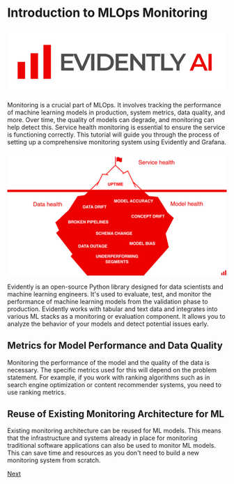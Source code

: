 # Introduction to MLOps Monitoring

![logo](https://github.com/dimzachar/mlops-zoomcamp/blob/master/notes/Week_5/Images/logo.png)

Monitoring is a crucial part of MLOps. It involves tracking the performance of machine learning models in production, system metrics, data quality, and more. 
Over time, the quality of models can degrade, and monitoring can help detect this. Service health monitoring is essential to ensure the service is functioning correctly. 
This tutorial will guide you through the process of setting up a comprehensive monitoring system using Evidently and Grafana.

![service](https://github.com/dimzachar/mlops-zoomcamp/blob/master/notes/Week_5/Images/service.png)

Evidently is an open-source Python library designed for data scientists and machine learning engineers. It's used to evaluate, test, and monitor the performance of machine learning models from the validation phase to production. Evidently works with tabular and text data and integrates into various ML stacks as a monitoring or evaluation component. It allows you to analyze the behavior of your models and detect potential issues early.


## Metrics for Model Performance and Data Quality

Monitoring the performance of the model and the quality of the data is necessary. The specific metrics used for this will depend on the problem statement. For example, if you work with ranking algorithms such as in search engine optimization or content recommender systems, you need to use ranking metrics.

## Reuse of Existing Monitoring Architecture for ML

Existing monitoring architecture can be reused for ML models. This means that the infrastructure and systems already in place for monitoring traditional software applications can also be used to monitor ML models. This can save time and resources as you don't need to build a new monitoring system from scratch.


[Next](batch.md)